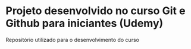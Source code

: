 # Projeto desenvolvido no curso Git e Github para iniciantes (Udemy)
Repositório utilizado para o desenvolvimento do curso